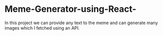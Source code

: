 # Meme-Generator-using-React-
In this project we can provide any text to the meme and can generate many images which I fetched using an API.

